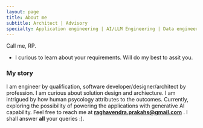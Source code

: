 ```yaml
---
layout: page
title: About me
subtitle: Architect | Advisory
specialty: Application engineering | AI/LLM Engineering | Data engineering | AI Governance | Open source solutions
---
```


Call me, RP.
- I curious to learn about your requirements. Will do my best to assit you.

### My story

I am engineer by qualification, software developer/designer/architect by profession. I am curious about solution design and archiecture. I am intrigued by how human psycology attributes to the outcomes. Currently, exploring the possibility of powering the applications with generative AI capability.
Feel free to reach me at **raghavendra.prakahs@gmail.com** . I shall answer **all** your queries :).
